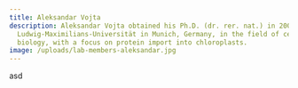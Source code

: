 ```yaml
---
title: Aleksandar Vojta
description: Aleksandar Vojta obtained his Ph.D. (dr. rer. nat.) in 2006 from
  Ludwig-Maximilians-Universität in Munich, Germany, in the field of cell
  biology, with a focus on protein import into chloroplasts.
image: /uploads/lab-members-aleksandar.jpg
---
```

asd